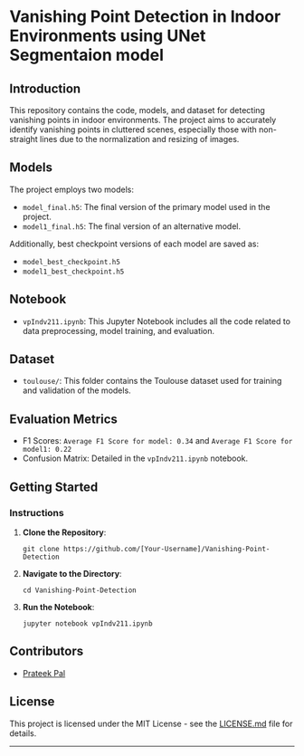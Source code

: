 

# Vanishing Point Detection in Indoor Environments using UNet Segmentaion model

## Introduction
This repository contains the code, models, and dataset for detecting vanishing points in indoor environments. The project aims to accurately identify vanishing points in cluttered scenes, especially those with non-straight lines due to the normalization and resizing of images.

## Models
The project employs two models:
- `model_final.h5`: The final version of the primary model used in the project.
- `model1_final.h5`: The final version of an alternative model.

Additionally, best checkpoint versions of each model are saved as:
- `model_best_checkpoint.h5`
- `model1_best_checkpoint.h5`

## Notebook
- `vpIndv211.ipynb`: This Jupyter Notebook includes all the code related to data preprocessing, model training, and evaluation.

## Dataset
- `toulouse/`: This folder contains the Toulouse dataset used for training and validation of the models.

## Evaluation Metrics
- F1 Scores: `Average F1 Score for model: 0.34` and `Average F1 Score for model1: 0.22`
- Confusion Matrix: Detailed in the `vpIndv211.ipynb` notebook.

## Getting Started



### Instructions

1. **Clone the Repository**:  
   ```
   git clone https://github.com/[Your-Username]/Vanishing-Point-Detection
   ```

2. **Navigate to the Directory**:  
   ```
   cd Vanishing-Point-Detection
   ```


3. **Run the Notebook**:  
   ```
   jupyter notebook vpIndv211.ipynb
   ```

## Contributors
- [Prateek Pal](https://github.com/[walter789])

## License
This project is licensed under the MIT License - see the [LICENSE.md](LICENSE.md) file for details.  

---

